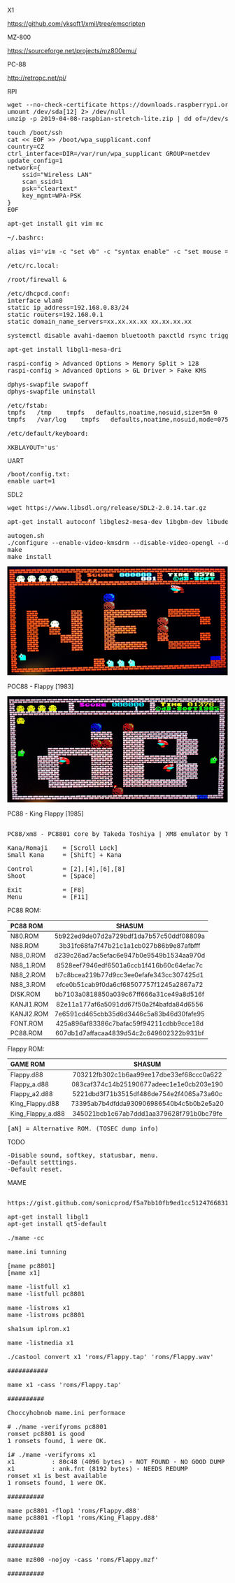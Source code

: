 
X1

https://github.com/yksoft1/xmil/tree/emscripten

MZ-800

https://sourceforge.net/projects/mz800emu/

PC-88

http://retropc.net/pi/

RPI
<pre>
wget --no-check-certificate https://downloads.raspberrypi.org/raspbian_lite/images/raspbian_lite-2019-04-09/2019-04-08-raspbian-stretch-lite.zip
umount /dev/sda[12] 2> /dev/null
unzip -p 2019-04-08-raspbian-stretch-lite.zip | dd of=/dev/sda bs=4M

touch /boot/ssh
cat << EOF >> /boot/wpa_supplicant.conf
country=CZ
ctrl_interface=DIR=/var/run/wpa_supplicant GROUP=netdev
update_config=1
network={
	ssid="Wireless LAN"
	scan_ssid=1
	psk="cleartext"
	key_mgmt=WPA-PSK
}
EOF

apt-get install git vim mc

~/.bashrc:

alias vi='vim -c "set vb" -c "syntax enable" -c "set mouse ="'

/etc/rc.local:

/root/firewall &

/etc/dhcpcd.conf:
interface wlan0
static ip_address=192.168.0.83/24
static routers=192.168.0.1
static domain_name_servers=xx.xx.xx.xx xx.xx.xx.xx

systemctl disable avahi-daemon bluetooth paxctld rsync triggerhappy dphys-swapfile apt-daily apt-daily.timer apt-daily-upgrade apt-daily-upgrade.timer

apt-get install libgl1-mesa-dri

raspi-config > Advanced Options > Memory Split > 128
raspi-config > Advanced Options > GL Driver > Fake KMS

dphys-swapfile swapoff
dphys-swapfile uninstall

/etc/fstab:
tmpfs	/tmp	tmpfs	defaults,noatime,nosuid,size=5m	0	0
tmpfs	/var/log	tmpfs	defaults,noatime,nosuid,mode=0755,size=5m	0	0

/etc/default/keyboard:

XKBLAYOUT='us'
</pre>

UART

<pre>
/boot/config.txt:
enable_uart=1
</pre>

SDL2

<pre>
wget https://www.libsdl.org/release/SDL2-2.0.14.tar.gz

apt-get install autoconf libgles2-mesa-dev libgbm-dev libudev-dev libasound2-dev liblzma-dev

autogen.sh
./configure --enable-video-kmsdrm --disable-video-opengl --disable-video-x11 --disable-video-rpi
make
make install
</pre>

![PC88](https://github.com/kyomahooin/Flappy/raw/master/Flappy_PC88.png "Flappy")

POC88 - Flappy [1983]

![PC88](https://github.com/kyomahooin/Flappy/raw/master/King_Flappy_PC88.png "King Flappy")

PC88 - King Flappy [1985]

<pre>

PC88/xm8 - PC8801 core by Takeda Toshiya | XM8 emulator by Tanaka Yasushi(PI).

Kana/Romaji    = [Scroll Lock]
Small Kana     = [Shift] + Kana

Control        = [2],[4],[6],[8]
Shoot          = [Space]

Exit           = [F8]
Menu           = [F11]
</pre>

PC88 ROM:

| PC88 ROM | SHASUM |
| :--- | :---: |
| N80.ROM    |5b922ed9de07d2a729bdf1da7b57c50ddf08809a|
| N88.ROM    |3b31fc68fa7f47b21c1a1cb027b86b9e87afbfff|
| N88_0.ROM  |d239c26ad7ac5efac6e947b0e9549b1534aa970d|
| N88_1.ROM  |8528eef7946edf6501a6ccb1f416b60c64efac7c|
| N88_2.ROM  |b7c8bcea219b77d9cc3ee0efafe343cc307425d1|
| N88_3.ROM  |efce0b51cab9f0da6cf68507757f1245a2867a72|
| DISK.ROM   |bb7103a0818850a039c67ff666a31ce49a8d516f|
| KANJI1.ROM |82e11a177af6a5091dd67f50a2f4bafda84d6556|
| KANJI2.ROM |7e6591cd465cbb35d6d3446c5a83b46d30fafe95|
| FONT.ROM   |425a896af83386c7bafac59f94211cdbb9cce18d|
| PC88.ROM   |607db1d7affacaa4839d54c2c649602322b931bf|

Flappy ROM:

| GAME ROM | SHASUM |
| :--- | :---: |
| Flappy.d88        |703212fb302c1b6aa99ee17dbe33ef68ccc0a622|
| Flappy_a.d88      |083caf374c14b25190677adeec1e1e0cb203e190|
| Flappy_a2.d88     |5221dbd3f71b3515df486de754e2f4065a73a60c|
| King_Flappy.d88   |73395ab7b4dfdda930906986540b4c5b0b2e5a20|
| King_Flappy_a.d88 |345021bcb1c67ab7ddd1aa379628f791b0bc79fe|

<pre>
[aN] = Alternative ROM. (TOSEC dump info)
</pre>

TODO

<pre>
-Disable sound, softkey, statusbar, menu.
-Default setttings.
-Default reset.
</pre>

MAME

<pre>

https://gist.github.com/sonicprod/f5a7bb10fb9ed1cc5124766831e120c4

apt-get install libgl1
apt-get install qt5-default

./mame -cc

mame.ini tunning

[mame pc8801]
[mame x1]

mame -listfull x1
mame -listfull pc8801

mame -listroms x1
mame -listroms pc8801

sha1sum iplrom.x1

mame -listmedia x1

./castool convert x1 'roms/Flappy.tap' 'roms/Flappy.wav'

###########

mame x1 -cass 'roms/Flappy.tap'

##########

Choccyhobnob mame.ini performace

# ./mame -verifyroms pc8801
romset pc8801 is good
1 romsets found, 1 were OK.

i# ./mame -verifyroms x1
x1          : 80c48 (4096 bytes) - NOT FOUND - NO GOOD DUMP KNOWN
x1          : ank.fnt (8192 bytes) - NEEDS REDUMP
romset x1 is best available
1 romsets found, 1 were OK.

##########

mame pc8801 -flop1 'roms/Flappy.d88'
mame pc8801 -flop1 'roms/King_Flappy.d88'

##########

##########

mame mz800 -nojoy -cass 'roms/Flappy.mzf'

##########
</pre>
